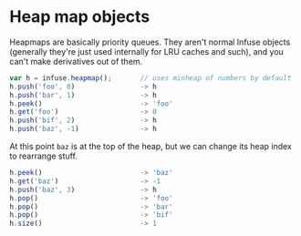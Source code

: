 # Heap map objects

Heapmaps are basically priority queues. They aren't normal Infuse objects
(generally they're just used internally for LRU caches and such), and you can't
make derivatives out of them.

```js
var h = infuse.heapmap();       // uses minheap of numbers by default
h.push('foo', 0)                -> h
h.push('bar', 1)                -> h
h.peek()                        -> 'foo'
h.get('foo')                    -> 0
h.push('bif', 2)                -> h
h.push('baz', -1)               -> h
```

At this point `baz` is at the top of the heap, but we can change its heap index
to rearrange stuff.

```js
h.peek()                        -> 'baz'
h.get('baz')                    -> -1
h.push('baz', 3)                -> h
h.pop()                         -> 'foo'
h.pop()                         -> 'bar'
h.pop()                         -> 'bif'
h.size()                        -> 1

```
